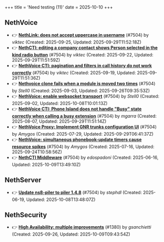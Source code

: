 +++
title = 'Need testing (11)'
date = 2025-10-10
+++

## NethVoice
- :point_right: **[NethLink: does not accept uppercase in username](https://github.com/NethServer/dev/issues/7656)** (#7504) by *viktec* (Created: 2025-09-25, Updated: 2025-09-29T11:52:18Z)
- :point_right: **[NethCTI: editing a company contact shows Person selected in the kind radio button](https://github.com/NethServer/dev/issues/7646)** (#7504) by *viktec* (Created: 2025-09-22, Updated: 2025-09-29T11:51:59Z)
- :point_right: **[NethVoice CTI: pagination and filters in call history do not work correctly](https://github.com/NethServer/dev/issues/7639)** (#7504) by *viktec* (Created: 2025-09-19, Updated: 2025-09-29T11:51:36Z)
- :point_right: **[Nethvoice clone fails when a module is moved two times](https://github.com/NethServer/dev/issues/7616)** (#7504) by *Stell0* (Created: 2025-09-03, Updated: 2025-09-26T09:35:53Z)
- :point_right: **[NethVoice: enable websocket transport](https://github.com/NethServer/dev/issues/7611)** (#7504) by *Stell0* (Created: 2025-09-02, Updated: 2025-10-08T10:01:13Z)
- :point_right: **[NethVoice CTI: Phone Island does not handle "Busy" state correctly when calling a busy extension](https://github.com/NethServer/dev/issues/7599)** (#7504) by *mgarra* (Created: 2025-08-07, Updated: 2025-09-29T11:51:14Z)
- :point_right: **[NethVoice Proxy: Implement GNR trunks configuration UI](https://github.com/NethServer/dev/issues/7578)** (#7504) by *Amygos* (Created: 2025-07-29, Updated: 2025-09-29T06:41:37Z)
- :point_right: **[NethVoice: simultaneous phonebook-update timers cause resource spikes](https://github.com/NethServer/dev/issues/7555)** (#7504) by *Amygos* (Created: 2025-07-16, Updated: 2025-09-24T10:58:56Z)
- :point_right: **[NethCTI Middleware](https://github.com/NethServer/dev/issues/7504)** (#7504) by *edospadoni* (Created: 2025-06-16, Updated: 2025-10-09T13:49:10Z)

## NethServer
- :point_right: **[Update ns8-piler to piler 1.4.8](https://github.com/NethServer/dev/issues/7516)** (#7504) by *stephdl* (Created: 2025-06-19, Updated: 2025-10-08T13:48:07Z)

## NethSecurity
- :point_right: **[High Availability: multiple improvements](https://github.com/NethServer/nethsecurity/issues/1380)** (#1380) by *gsanchietti* (Created: 2025-09-26, Updated: 2025-10-09T09:43:54Z)

